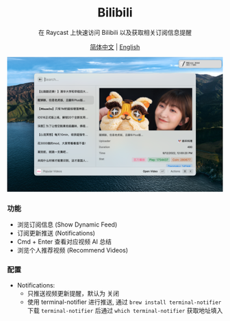 <div align="center">
 <H1>Bilibili</H1>
 <p>在 Raycast 上快速访问 Bilibili 以及获取相关订阅信息提醒</p>
   <p>
    <a href="https://github.com/Fatpandac/Raycast-Bilibili/blob/main/README-zh.md">简体中文</a> | <a href="https://github.com/Fatpandac/Raycast-Bilibili/blob/main/README.md">English</a>
  </p>
</div>

![Bilibili](./metadata/bilibili-1.png)

### 功能
- 浏览订阅信息 (Show Dynamic Feed)
- 订阅更新推送 (Notifications)
- Cmd + Enter 查看对应视频 AI 总结
- 浏览个人推荐视频 (Recommend Videos)

### 配置

- Notifications:
	- 只推送视频更新提醒，默认为 关闭
	- 使用 terminal-notifier 进行推送, 通过 `brew install terminal-notifier` 下载 `terminal-notifier` 后通过 `which terminal-notifier` 获取地址填入
